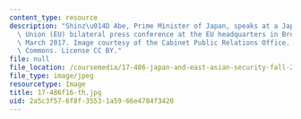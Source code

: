 ```yaml
---
content_type: resource
description: "Shinz\u014D Abe, Prime Minister of Japan, speaks at a Japan-European\
  \ Union (EU) bilateral press conference at the EU headquarters in Brussels, Belgium,\
  \ March 2017. Image courtesy of the Cabinet Public Relations Office. Source: Wikimedia\
  \ Commons. License CC BY."
file: null
file_location: /coursemedia/17-486-japan-and-east-asian-security-fall-2016/2a5c3f576f8f35531a5966e4784f3420_17-486f16-th.jpg
file_type: image/jpeg
resourcetype: Image
title: 17-486f16-th.jpg
uid: 2a5c3f57-6f8f-3553-1a59-66e4784f3420
---
```

